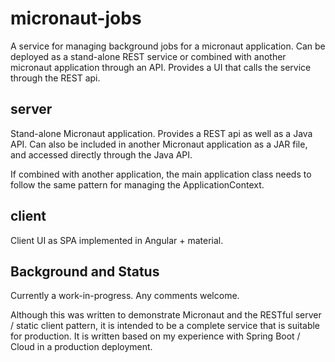 # micronaut-jobs

A service for managing background jobs for a micronaut application.
Can be deployed as a stand-alone REST service or combined with another micronaut
application through an API. Provides a UI that calls the service through the REST api.

## server

Stand-alone Micronaut application. Provides a REST api as well as a Java API.
Can also be included in another Micronaut application as a JAR file, and accessed
directly through the Java API.

If combined with another application, the main application class needs to follow
the same pattern for managing the ApplicationContext.

## client

Client UI as SPA implemented in Angular + material. 

## Background and Status

Currently a work-in-progress. Any comments welcome.

Although this was written to demonstrate Micronaut and the RESTful server / static 
client pattern, it is intended to be a complete service that is suitable for 
production. It is written based on my experience with Spring Boot / Cloud in a 
production deployment.
